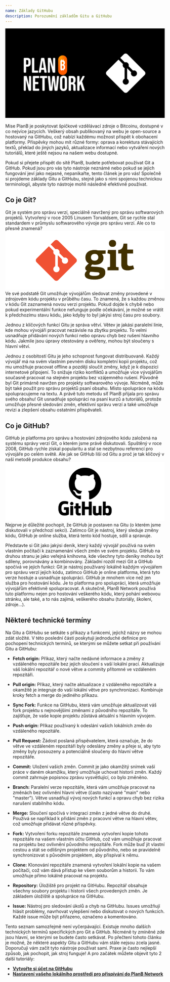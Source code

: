 ```yaml
---
name: Základy GitHubu
description: Porozumění základům Gitu a GitHubu
---
```


![cover](assets/cover.webp)

Mise PlanB je poskytovat špičkové vzdělávací zdroje o Bitcoinu, dostupné v co nejvíce jazycích. Veškerý obsah publikovaný na webu je open-source a hostovaný na GitHubu, což nabízí každému možnost přispět k obohacení platformy. Příspěvky mohou mít různé formy: oprava a korektura stávajících textů, překlad do jiných jazyků, aktualizace informací nebo vytváření nových tutoriálů, které ještě nejsou na našem webu dostupné.

Pokud si přejete přispět do sítě PlanB, budete potřebovat používat Git a GitHub. Pokud jsou pro vás tyto nástroje neznámé nebo pokud se jejich fungování jeví jako nejasné, nepanikařte, tento článek je pro vás! Společně si projdeme základy Gitu a GitHubu, stejně jako s nimi spojenou technickou terminologii, abyste tyto nástroje mohli následně efektivně používat.

## Co je Git?

Git je systém pro správu verzí, speciálně navržený pro správu softwarových projektů. Vytvořený v roce 2005 Linusem Torvaldsem, Git se rychle stal standardem v průmyslu softwarového vývoje pro správu verzí. Ale co to přesně znamená?
![git](assets/1.webp)
Ve své podstatě Git umožňuje vývojářům sledovat změny provedené v zdrojovém kódu projektu v průběhu času. To znamená, že s každou změnou v kódu Git zaznamená novou verzi projektu. Pokud dojde k chybě nebo pokud experimentální funkce nefunguje podle očekávání, je možné se vrátit k předchozímu stavu kódu, jako kdyby to byl jakýsi stroj času pro soubory.

Jednou z klíčových funkcí Gitu je správa větví. Větev je jakási paralelní linie, kde mohou vývojáři pracovat nezávisle na zbytku projektu. To velmi usnadňuje přidávání nových funkcí nebo opravu chyb bez rušení hlavního kódu. Jakmile jsou úpravy otestovány a ověřeny, mohou být sloučeny s hlavní větví.

Jednou z osobitostí Gitu je jeho schopnost fungovat distribuovaně. Každý vývojář má na svém vlastním pevném disku kompletní kopii projektu, což mu umožňuje pracovat offline a později sloučit změny, když je k dispozici internetové připojení. To snižuje riziko konfliktů a umožňuje více vývojářům současně pracovat na stejném projektu bez vzájemného rušení.
Původně byl Git primárně navržen pro projekty softwarového vývoje. Nicméně, může být také použit pro správu projektů psaní obsahu. Místo spolupráce na kódu spolupracujeme na textu. A právě tuto metodu síť PlanB přijala pro správu svého obsahu! Git usnadňuje spolupráci na psaní kurzů a tutoriálů, protože umožňuje přesné sledování změn, efektivní správu verzí a také umožňuje revizi a zlepšení obsahu ostatními přispěvateli.
## Co je GitHub?

GitHub je platforma pro správu a hostování zdrojového kódu založená na systému správy verzí Git, o kterém jsme právě diskutovali. Spuštěný v roce 2008, GitHub rychle získal popularitu a stal se nezbytnou referencí pro vývojáře po celém světě. Ale jak se GitHub liší od Gitu a proč je tak klíčový v naší metodě produkce obsahu?
![github](assets/2.webp)
Nejprve je důležité pochopit, že GitHub je postaven na Gitu (o kterém jsme diskutovali v předchozí sekci). Zatímco Git je nástroj, který sleduje změny kódu, GitHub je online služba, která tento kód hostuje, sdílí a spravuje.

Představte si Git jako jakýsi deník, který každý vývojář používá na svém vlastním počítači k zaznamenání všech změn ve svém projektu. GitHub na druhou stranu je jako veřejná knihovna, kde všechny tyto deníky mohou být sdíleny, porovnávány a kombinovány.
Základní rozdíl mezi Git a GitHub spočívá ve jejich funkci: Git je nástroj používaný lokálně každým vývojářem pro správu verzí jejich kódu, zatímco GitHub je online platforma, která tyto verze hostuje a usnadňuje spolupráci.
GitHub je mnohem více než jen služba pro hostování kódu. Je to platforma pro spolupráci, která umožňuje vývojářům efektivně spolupracovat. A skutečně, PlanB Network používá tuto platformu nejen pro hostování veškerého kódu, který pohání webovou stránku, ale také, a to nás zajímá, veškerého obsahu (tutoriály, školení, zdroje...).

## Některé technické termíny

Na Gitu a GitHubu se setkáte s příkazy a funkcemi, jejichž názvy se mohou zdát složité. V této poslední části poskytuji jednoduché definice pro pochopení technických termínů, se kterými se můžete setkat při používání Gitu a GitHubu:

- **Fetch origin:** Příkaz, který načte nedávné informace a změny z vzdáleného repozitáře bez jejich sloučení s vaší lokální prací. Aktualizuje váš lokální repozitář o nové větve a commity přítomné ve vzdáleném repozitáři.

- **Pull origin:** Příkaz, který načte aktualizace z vzdáleného repozitáře a okamžitě je integruje do vaší lokální větve pro synchronizaci. Kombinuje kroky fetch a merge do jediného příkazu.
- **Sync Fork:** Funkce na GitHubu, která vám umožňuje aktualizovat váš fork projektu s nejnovějšími změnami z původního repozitáře. To zajišťuje, že vaše kopie projektu zůstává aktuální s hlavním vývojem.
- **Push origin:** Příkaz používaný k odeslání vašich lokálních změn do vzdáleného repozitáře.

- **Pull Request:** Žádost poslaná přispěvatelem, která označuje, že do větve ve vzdáleném repozitáři byly odeslány změny a přeje si, aby tyto změny byly posouzeny a potenciálně sloučeny do hlavní větve repozitáře.

- **Commit:** Uložení vašich změn. Commit je jako okamžitý snímek vaší práce v daném okamžiku, který umožňuje uchovat historii změn. Každý commit zahrnuje popisnou zprávu vysvětlující, co bylo změněno.

- **Branch:** Paralelní verze repozitáře, která vám umožňuje pracovat na změnách bez ovlivnění hlavní větve (často nazývané "main" nebo "master"). Větve usnadňují vývoj nových funkcí a opravu chyb bez rizika narušení stabilního kódu.

- **Merge:** Sloučení spočívá v integraci změn z jedné větve do druhé. Používá se například k přidání změn z pracovní větve na hlavní větev, což umožňuje přidávat různé příspěvky.

- **Fork:** Vytvoření forku repozitáře znamená vytvoření kopie tohoto repozitáře na vašem vlastním účtu GitHub, což vám umožňuje pracovat na projektu bez ovlivnění původního repozitáře. Fork může buď jít vlastní cestou a stát se odlišným projektem od původního, nebo se pravidelně synchronizovat s původním projektem, aby přispíval k němu.

- **Clone:** Klonování repozitáře znamená vytvoření lokální kopie na vašem počítači, což vám dává přístup ke všem souborům a historii. To vám umožňuje přímo lokálně pracovat na projektu.

- **Repository:** Úložiště pro projekt na GitHubu. Repozitář obsahuje všechny soubory projektu i historii všech provedených změn. Je základem úložiště a spolupráce na GitHubu.

- **Issue:** Nástroj pro sledování úkolů a chyb na GitHubu. Issues umožňují hlásit problémy, navrhovat vylepšení nebo diskutovat o nových funkcích. Každé issue může být přiřazeno, označeno a komentováno.

Tento seznam samozřejmě není vyčerpávající. Existuje mnoho dalších technických termínů specifických pro Git a GitHub. Nicméně ty zmíněné zde jsou hlavní, se kterými se budete často setkávat.
Po přečtení tohoto článku je možné, že některé aspekty Gitu a GitHubu vám stále nejsou zcela jasné. Doporučuji vám začít tyto nástroje používat sami. Praxe je často nejlepší způsob, jak pochopit, jak stroj funguje! A pro začátek můžete objevit tyto 2 další tutoriály:
- **[Vytvořte si účet na GitHubu](https://planb.network/tutorials/others/create-github-account)**
- **[Nastavení vašeho lokálního prostředí pro přispívání do PlanB Network](https://planb.network/tutorials/others/github-desktop-work-environment)**